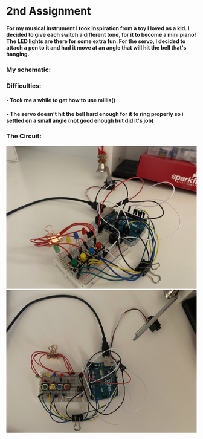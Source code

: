 # 2nd Assignment
#### For my musical instrument I took inspiration from a toy I loved as a kid. I decided to give each switch a different tone, for it to become a mini piano! The LED lights are there for some extra fun. For the servo, I decided to attach a pen to it and had it move at an angle that will hit the bell that's hanging.
### My schematic:
 
### Difficulties:
#### - Took me a while to get how to use millis()
#### - The servo doesn't hit the bell hard enough for it to ring properly so i settled on a small angle (not good enough but did it's job)
### The Circuit:
![](IMG_1888.jpg)
![](IMG_1889.jpg)
